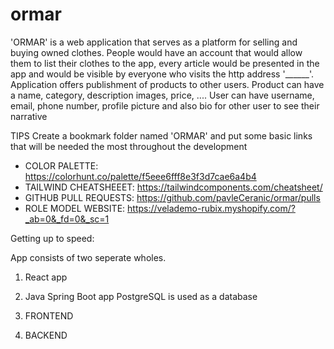 # ormar

'ORMAR' is a web application that serves as a platform for selling and buying owned clothes. People would have an account that would allow them to list their clothes to the app, every article would be presented in the app and would be visible by everyone who visits the http address '______'.
Application offers publishment of products to other users.
Product can have a name, category, description images, price, ....
User can have username, email, phone number, profile picture and also bio for other user to see their narrative

TIPS
Create a bookmark folder named 'ORMAR' and put some basic links that will be needed the most throughout the development
   -  COLOR PALETTE: https://colorhunt.co/palette/f5eee6fff8e3f3d7cae6a4b4
   -  TAILWIND CHEATSHEEET: https://tailwindcomponents.com/cheatsheet/
   -  GITHUB PULL REQUESTS: https://github.com/pavleCeranic/ormar/pulls
   -  ROLE MODEL WEBSITE: https://velademo-rubix.myshopify.com/?_ab=0&_fd=0&_sc=1

Getting up to speed:

App consists of two seperate wholes. 
  1) React app
  2) Java Spring Boot app
PostgreSQL is used as a database



1) FRONTEND

2) BACKEND

